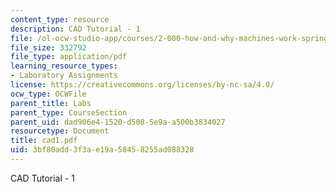 ```yaml
---
content_type: resource
description: CAD Tutorial - 1
file: /ol-ocw-studio-app/courses/2-000-how-and-why-machines-work-spring-2002/3bf80add3f3ae19a58458255ad088328_cad1.pdf
file_size: 332792
file_type: application/pdf
learning_resource_types:
- Laboratory Assignments
license: https://creativecommons.org/licenses/by-nc-sa/4.0/
ocw_type: OCWFile
parent_title: Labs
parent_type: CourseSection
parent_uid: dad906e4-1520-d508-5e9a-a500b3834027
resourcetype: Document
title: cad1.pdf
uid: 3bf80add-3f3a-e19a-5845-8255ad088328
---
```

CAD Tutorial - 1